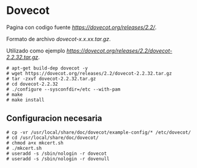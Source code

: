 # Dovecot

Pagina con codigo fuente *https://dovecot.org/releases/2.2/*.

Formato de archivo *dovecot-x.x.xx.tar.gz*.

Utilizado como ejemplo *https://dovecot.org/releases/2.2/dovecot-2.2.32.tar.gz*.

```
# apt-get build-dep dovecot -y
# wget https://dovecot.org/releases/2.2/dovecot-2.2.32.tar.gz
# tar -zxvf dovecot-2.2.32.tar.gz
# cd dovecot-2.2.32
# ./configure --sysconfdir=/etc --with-pam
# make
# make install
```

## Configuracion necesaria

```
# cp -vr /usr/local/share/doc/dovecot/example-config/* /etc/dovecot/
# cd /usr/local/share/doc/dovecot/
# chmod a+x mkcert.sh
# ./mkcert.sh
# useradd -s /sbin/nologin -r dovecot
# useradd -s /sbin/nologin -r dovenull
```
